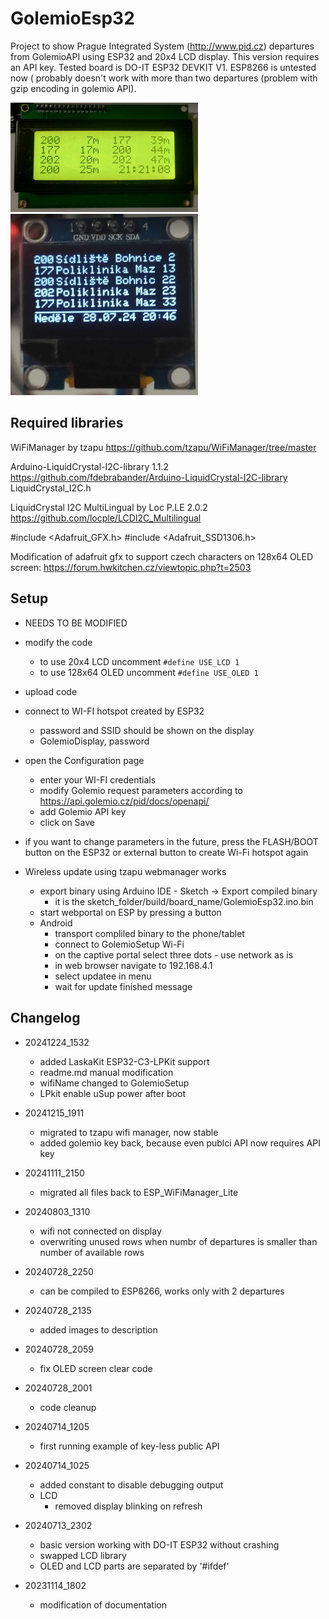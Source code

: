 # GolemioEsp32 #

Project to show Prague Integrated System (http://www.pid.cz) departures from GolemioAPI using ESP32 and 20x4 LCD display. This version requires an API key.
Tested board is DO-IT ESP32 DEVKIT V1.
ESP8266 is untested now ( probably doesn't work with more than two departures (problem with gzip encoding in golemio API).

[<img src="images/lcd20x4.jpg?raw=true" width="300px"/>](images/lcd20x4.jpg?raw=true "20x4 LCD screen")
[<img src="images/oled128x64.jpg" width="300px"/>](images/oled128x64.jpg?raw=true "128x64 OLED screen")
## Required libraries ##

WiFiManager by tzapu
https://github.com/tzapu/WiFiManager/tree/master

Arduino-LiquidCrystal-I2C-library 1.1.2
https://github.com/fdebrabander/Arduino-LiquidCrystal-I2C-library
LiquidCrystal_I2C.h



LiquidCrystal I2C MultiLingual by Loc P.LE 2.0.2
https://github.com/locple/LCDI2C_Multilingual


#include <Adafruit_GFX.h>
#include <Adafruit_SSD1306.h>

Modification of adafruit gfx to support czech characters on 128x64 OLED screen:
https://forum.hwkitchen.cz/viewtopic.php?t=2503




## Setup ##
- NEEDS TO BE MODIFIED
- modify the code
    - to use 20x4 LCD uncomment ```#define USE_LCD 1```
    - to use 128x64 OLED uncomment ```#define USE_OLED 1```

- upload code

- connect to WI-FI hotspot created by ESP32 
    - password and SSID should be shown on the display
    - GolemioDisplay, password
- open the Configuration page
    - enter your WI-FI credentials
    - modify Golemio request parameters according to https://api.golemio.cz/pid/docs/openapi/
    - add Golemio API key
    - click on Save
- if you want to change parameters in the future, press the FLASH/BOOT button on the ESP32 or external button to create Wi-Fi hotspot again

- Wireless update using tzapu webmanager works
    - export binary using Arduino IDE - Sketch -> Export compiled binary
        - it is the sketch_folder/build/board_name/GolemioEsp32.ino.bin
    - start webportal on ESP by pressing a button
    - Android
        - transport compliled binary to the phone/tablet
        - connect to GolemioSetup Wi-Fi
        - on the captive portal select three dots - use network as is
        - in web browser navigate to 192.168.4.1
        - select updatee in menu
        - wait for update finished message



## Changelog ##
- 20241224_1532
    - added LaskaKit ESP32-C3-LPKit support
    - readme.md manual modification
    - wifiName changed to GolemioSetup
    - LPkit enable uSup power after boot

- 20241215_1911
    - migrated to tzapu wifi manager, now stable
    - added golemio key back, because even publci API now requires API key
- 20241111_2150
    - migrated all files back to ESP_WiFiManager_Lite
- 20240803_1310
    - wifi not connected on display
    - overwriting unused rows when numbr of departures is smaller than number of available rows
- 20240728_2250
    - can be compiled to ESP8266, works only with 2 departures
- 20240728_2135
    - added images to description
- 20240728_2059
    - fix OLED screen clear code
- 20240728_2001
    - code cleanup
- 20240714_1205 
    - first running example of key-less public API
- 20240714_1025
    - added constant to disable debugging output
    - LCD
        - removed display blinking on refresh
- 20240713_2302
    - basic version working with DO-IT ESP32 without crashing
    - swapped LCD library
    - OLED and LCD parts are separated by '#ifdef'
- 20231114_1802
    - modification of documentation
  

